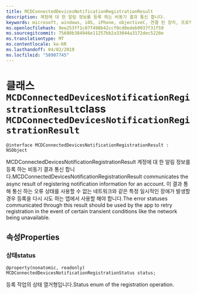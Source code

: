 ```yaml
---
title: MCDConnectedDevicesNotificationRegistrationResult
description: 계정에 대 한 알림 정보를 등록 하는 비동기 결과 통신 합니다.
keywords: microsoft, windows, iOS, iPhone, objectiveC, 연결 된 장치, 프로젝트 로마
ms.openlocfilehash: 9ee253ff1c07f498b42ccf0cd0edeb9937f31f59
ms.sourcegitcommit: 75680b384946e11257bb2a33044a3172dec5220e
ms.translationtype: MT
ms.contentlocale: ko-KR
ms.lasthandoff: 04/02/2019
ms.locfileid: "58907745"
---
```

# <a name="class-mcdconnecteddevicesnotificationregistrationresult"></a><span data-ttu-id="8e9fa-104">클래스 `MCDConnectedDevicesNotificationRegistrationResult`</span><span class="sxs-lookup"><span data-stu-id="8e9fa-104">class `MCDConnectedDevicesNotificationRegistrationResult`</span></span> 

```
@interface MCDConnectedDevicesNotificationRegistrationResult : NSObject
```  
<span data-ttu-id="8e9fa-105">MCDConnectedDevicesNotificationRegistrationResult 계정에 대 한 알림 정보를 등록 하는 비동기 결과 통신 합니다.</span><span class="sxs-lookup"><span data-stu-id="8e9fa-105">MCDConnectedDevicesNotificationRegistrationResult communicates the async result of registering notification information for an account.</span></span> <span data-ttu-id="8e9fa-106">이 결과 통해 통신 하는 오류 상태를 사용할 수 없는 네트워크와 같은 특정 일시적인 장애가 발생할 경우 등록을 다시 시도 하는 앱에서 사용할 해야 합니다.</span><span class="sxs-lookup"><span data-stu-id="8e9fa-106">The error statuses communicated through this result should be used by the app to retry registration in the event of certain transient conditions like the network being unavailable.</span></span>

## <a name="properties"></a><span data-ttu-id="8e9fa-107">속성</span><span class="sxs-lookup"><span data-stu-id="8e9fa-107">Properties</span></span>

### <a name="status"></a><span data-ttu-id="8e9fa-108">상태</span><span class="sxs-lookup"><span data-stu-id="8e9fa-108">status</span></span>

`@property(nonatomic, readonly) MCDConnectedDevicesNotificationRegistrationStatus status;`

<span data-ttu-id="8e9fa-109">등록 작업의 상태 열거형입니다.</span><span class="sxs-lookup"><span data-stu-id="8e9fa-109">Status enum of the registration operation.</span></span>